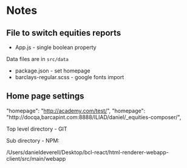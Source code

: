 # Notes

## File to switch equities reports
* App.js - single boolean property

Data files are in `src/data`

* package.json - set homepage
* barclays-regular.scss - google fonts import


## Home page settings
"homepage": "http://academy.com/test/",
"homepage": "http://docqa,barcapint.com:8888/ILIAD/daniel/_equities-composer/<name of folder>",

Top level directory - GIT

Sub directory - NPM:

/Users/danieldeverell/Desktop/bcl-react/html-renderer-webapp-client/src/main/webapp